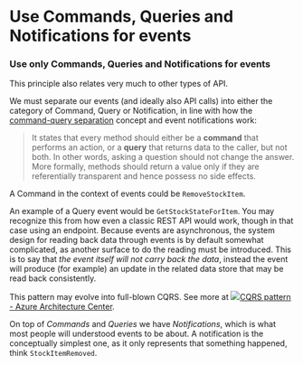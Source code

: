 # Use Commands, Queries and Notifications for events

### Use only Commands, Queries and Notifications for events <a href="#use-only-commands-queries-and-notifications-for-events" id="use-only-commands-queries-and-notifications-for-events"></a>

This principle also relates very much to other types of API.

We must separate our events (and ideally also API calls) into either the category of Command, Query or Notification, in line with how the [command-query separation](https://en.wikipedia.org/wiki/Command%E2%80%93query\_separation) concept and event notifications work:

> It states that every method should either be a **command** that performs an action, or a **query** that returns data to the caller, but not both. In other words, asking a question should not change the answer. More formally, methods should return a value only if they are referentially transparent and hence possess no side effects.

A Command in the context of events could be `RemoveStockItem`.

An example of a Query event would be `GetStockStateForItem`. You may recognize this from how even a classic REST API would work, though in that case using an endpoint. Because events are asynchronous, the system design for reading back data through events is by default somewhat complicated, as another surface to do the reading must be introduced. This is to say that _the event itself will not carry back the data_, instead the event will produce (for example) an update in the related data store that may be read back consistently.

This pattern may evolve into full-blown CQRS. See more at [![](https://docs.microsoft.com/favicon.ico)CQRS pattern - Azure Architecture Center](https://docs.microsoft.com/en-us/azure/architecture/patterns/cqrs).

On top of _Commands_ and _Queries_ we have _Notifications_, which is what most people will understood events to be about. A notification is the conceptually simplest one, as it only represents that something happened, think `StockItemRemoved`.
